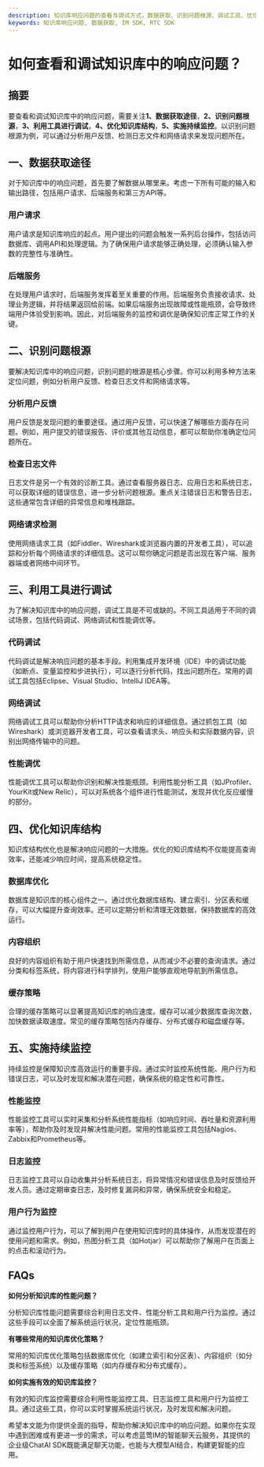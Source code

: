 ```yaml
---
description: 知识库响应问题的查看与调试方式，数据获取、识别问题根源、调试工具、优化结构，持续监控实施。
keywords: 知识库响应问题, 数据获取, IM SDK, RTC SDK
---
```

# 如何查看和调试知识库中的响应问题？


## 摘要

要查看和调试知识库中的响应问题，需要关注**1、数据获取途径**，**2、识别问题根源**，**3、利用工具进行调试**，**4、优化知识库结构**，**5、实施持续监控**。以识别问题根源为例，可以通过分析用户反馈、检测日志文件和网络请求来发现问题所在。

## 一、数据获取途径

对于知识库中的响应问题，首先要了解数据从哪里来。考虑一下所有可能的输入和输出路径，包括用户请求、后端服务和第三方API等。

### 用户请求

用户请求是知识库响应的起点。用户提出的问题会触发一系列后台操作，包括访问数据库、调用API和处理逻辑。为了确保用户请求能够正确处理，必须确认输入参数的完整性与准确性。

### 后端服务

在处理用户请求时，后端服务发挥着至关重要的作用。后端服务负责接收请求、处理业务逻辑，并将结果返回给前端。如果后端服务出现故障或性能瓶颈，会导致终端用户体验受到影响。因此，对后端服务的监控和调优是确保知识库正常工作的关键。

## 二、识别问题根源

要解决知识库中的响应问题，识别问题的根源是核心步骤。你可以利用多种方法来定位问题，例如分析用户反馈、检查日志文件和网络请求等。

### 分析用户反馈

用户反馈是发现问题的重要途径。通过用户反馈，可以快速了解哪些方面存在问题。例如，用户提交的错误报告、评价或其他互动信息，都可以帮助你准确定位问题所在。

### 检查日志文件

日志文件是另一个有效的诊断工具。通过查看服务器日志、应用日志和系统日志，可以获取详细的错误信息，进一步分析问题根源。重点关注错误日志和警告日志，这些通常包含详细的异常信息和堆栈跟踪。

### 网络请求检测

使用网络请求工具（如Fiddler、Wireshark或浏览器内置的开发者工具），可以追踪和分析每个网络请求的详细信息。这可以帮你确定问题是否出现在客户端、服务器端或者网络中间环节。

## 三、利用工具进行调试

为了解决知识库中的响应问题，调试工具是不可或缺的。不同工具适用于不同的调试场景，包括代码调试、网络调试和性能调优等。

### 代码调试

代码调试是解决响应问题的基本手段。利用集成开发环境（IDE）中的调试功能（如断点、变量监控和步进执行），可以逐行分析代码，找出问题所在。常用的调试工具包括Eclipse、Visual Studio、IntelliJ IDEA等。

### 网络调试

网络调试工具可以帮助你分析HTTP请求和响应的详细信息。通过抓包工具（如Wireshark）或浏览器开发者工具，可以查看请求头、响应头和实际数据内容，识别出网络传输中的问题。

### 性能调优

性能调优工具可以帮助你识别和解决性能瓶颈。利用性能分析工具（如JProfiler、YourKit或New Relic），可以对系统各个组件进行性能测试，发现并优化反应缓慢的部分。

## 四、优化知识库结构

知识库结构优化也是解决响应问题的一大措施。优化的知识库结构不仅能提高查询效率，还能减少响应时间，提高系统稳定性。

### 数据库优化

数据库是知识库的核心组件之一。通过优化数据库结构、建立索引、分区表和缓存，可以大幅提升查询效率。还可以定期分析和清理无效数据，保持数据库的高效运行。

### 内容组织

良好的内容组织有助于用户快速找到所需信息，从而减少不必要的查询请求。通过分类和标签系统，将内容进行科学排列，使用户能够直观地导航到所需信息。

### 缓存策略

合理的缓存策略可以显著提高知识库的响应速度。缓存可以减少数据库查询次数，加快数据读取速度。常见的缓存策略包括内存缓存、分布式缓存和磁盘缓存等。

## 五、实施持续监控

持续监控是保障知识库高效运行的重要手段。通过实时监控系统性能、用户行为和错误日志，可以及时发现和解决潜在问题，确保系统的稳定性和可靠性。

### 性能监控

性能监控工具可以实时采集和分析系统性能指标（如响应时间、吞吐量和资源利用率等），帮助你及时发现并解决性能问题。常用的性能监控工具包括Nagios、Zabbix和Prometheus等。

### 日志监控

日志监控工具可以自动收集并分析系统日志，将异常情况和错误信息及时反馈给开发人员。通过定期审查日志，及时修复漏洞和异常，确保系统安全和稳定。

### 用户行为监控

通过监控用户行为，可以了解到用户在使用知识库时的具体操作，从而发现潜在的使用问题和需求。例如，热图分析工具（如Hotjar）可以帮助你了解用户在页面上的点击和滚动行为。

## FAQs

**如何分析知识库的性能问题？**

分析知识库性能问题需要综合利用日志文件、性能分析工具和用户行为监控。通过这些手段可以全面了解系统运行状况，定位性能瓶颈。

**有哪些常用的知识库优化策略？**

常用的知识库优化策略包括数据库优化（如建立索引和分区表）、内容组织（如分类和标签系统）以及缓存策略（如内存缓存和分布式缓存）。

**如何实施有效的知识库监控？**

有效的知识库监控需要综合利用性能监控工具、日志监控工具和用户行为监控工具。通过这些工具，你可以实时掌握系统运行状况，及时发现和解决问题。

希望本文能为你提供全面的指导，帮助你解决知识库中的响应问题。如果你在实现中遇到困难或有更进一步的需求，可以考虑蓝莺IM的智能聊天云服务，其提供的企业级ChatAI SDK既能满足聊天功能，也能与大模型AI结合，构建更智能的应用。